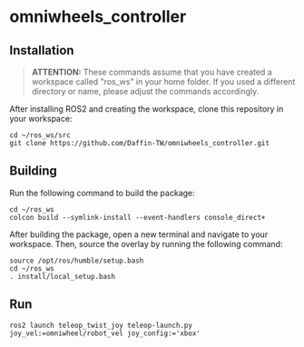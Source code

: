 # omniwheels_controller
## Installation

> **ATTENTION:** These commands assume that you have created a workspace called "ros_ws" in your home folder. If you used a different directory or name, please adjust the commands accordingly.

After installing ROS2 and creating the workspace, clone this repository in your workspace:

```
cd ~/ros_ws/src
git clone https://github.com/Daffin-TW/omniwheels_controller.git
```

## Building

Run the following command to build the package:

```
cd ~/ros_ws
colcon build --symlink-install --event-handlers console_direct+
```

After building the package, open a new terminal and navigate to your workspace. Then, source the overlay by running the following command:

```
source /opt/ros/humble/setup.bash
cd ~/ros_ws
. install/local_setup.bash
```

## Run

```
ros2 launch teleop_twist_joy teleop-launch.py joy_vel:=omniwheel/robot_vel joy_config:='xbox'
```
